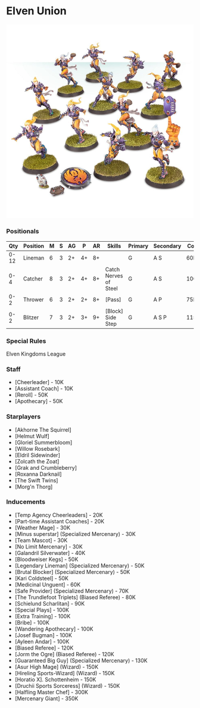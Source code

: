 ﻿# Elven Union

![](../media/teams/ElfheimEaglesTeam01.jpg)

### Positionals

| Qty  | Position | M | S | AG | P  | AR | Skills                          | Primary | Secondary | Cost |
| ---- | -------- | - | - | -- | -- | -- | ------------------------------- | ------- | --------- | ---- |
| 0-12 | Lineman  | 6 | 3 | 2+ | 4+ | 8+ |                                 | G       | A S       | 60K  |
| 0-4  | Catcher  | 8 | 3 | 2+ | 4+ | 8+ | Catch <br /> Nerves of Steel    | G       | A S       | 100K |
| 0-2  | Thrower  | 6 | 3 | 2+ | 2+ | 8+ | [Pass]                            | G       | A P       | 75K  |
| 0-2  | Blitzer  | 7 | 3 | 2+ | 3+ | 9+ | [Block] <br /> Side Step | G       | A S P     | 115K |

### Special Rules

Elven Kingdoms League

### Staff

* [Cheerleader] - 10K
* [Assistant Coach] - 10K
* [Reroll] - 50K
* [Apothecary]  - 50K

### Starplayers

* [Akhorne The Squirrel]  
* [Helmut Wulf]           
* [Gloriel Summerbloom]   
* [Willow Rosebark]       
* [Eldril Sidewinder]     
* [Zolcath the Zoat]      
* [Grak and Crumbleberry] 
* [Roxanna Darknail]      
* [The Swift Twins]       
* [Morg'n Thorg]          

### Inducements

* [Temp Agency Cheerleaders] - 20K
* [Part-time Assistant Coaches] - 20K
* [Weather Mage] - 30K
* [Minus superstar] (Specialized Mercenary) - 30K
* [Team Mascot] - 30K
* [No Limit Mercenary] - 30K
* [Galandril Silverwater] - 40K
* [Bloodweiser Kegs] - 50K
* [Legendary Lineman] (Specialized Mercenary) - 50K
* [Brutal Blocker] (Specialized Mercenary) - 50K
* [Kari Coldsteel] - 50K
* [Medicinal Unguent] - 60K
* [Safe Provider] (Specialized Mercenary) - 70K
* [The Trundlefoot Triplets] (Biased Referee) - 80K
* [Schielund Scharlitan] - 90K
* [Special Plays] - 100K
* [Extra Training] - 100K
* [Bribe] - 100K
* [Wandering Apothecary] - 100K
* [Josef Bugman] - 100K
* [Ayleen Andar] - 100K
* [Biased Referee] - 120K
* [Jorm the Ogre] (Biased Referee) - 120K
* [Guaranteed Big Guy] (Specialized Mercenary) - 130K
* [Asur High Mage] (Wizard) - 150K
* [Hireling Sports-Wizard] (Wizard) - 150K
* [Horatio X]. Schottenheim - 150K
* [Druchii Sports Sorceress] (Wizard) - 150K
* [Halfling Master Chef] - 300K
* [Mercenary Giant] - 350K
